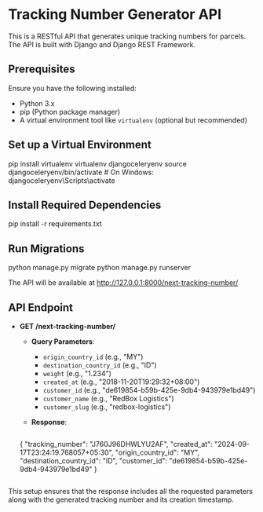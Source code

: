 # Tracking Number Generator API

This is a RESTful API that generates unique tracking numbers for parcels. The API is built with Django and Django REST Framework.

## Prerequisites

Ensure you have the following installed:
- Python 3.x
- pip (Python package manager)
- A virtual environment tool like `virtualenv` (optional but recommended)

## Set up a Virtual Environment

pip install virtualenv
virtualenv djangoceleryenv
source djangoceleryenv/bin/activate  # On Windows: djangoceleryenv\Scripts\activate

## Install Required Dependencies

pip install -r requirements.txt

## Run Migrations

python manage.py migrate
python manage.py runserver

The API will be available at http://127.0.0.1:8000/next-tracking-number/

## API Endpoint

- **GET /next-tracking-number/**
  - **Query Parameters**:
    - `origin_country_id` (e.g., "MY")
    - `destination_country_id` (e.g., "ID")
    - `weight` (e.g., "1.234")
    - `created_at` (e.g., "2018-11-20T19:29:32+08:00")
    - `customer_id` (e.g., "de619854-b59b-425e-9db4-943979e1bd49")
    - `customer_name` (e.g., "RedBox Logistics")
    - `customer_slug` (e.g., "redbox-logistics")

  - **Response**:
    ```json
  {
      "tracking_number": "J760J96DHWLYU2AF",
      "created_at": "2024-09-17T23:24:19.768057+05:30",
      "origin_country_id": "MY",
      "destination_country_id": "ID",
      "customer_id": "de619854-b59b-425e-9db4-943979e1bd49"
  }
    ```

This setup ensures that the response includes all the requested parameters along with the generated tracking number and its creation timestamp.